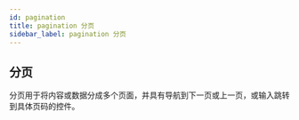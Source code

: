 ```yaml
---
id: pagination
title: pagination 分页
sidebar_label: pagination 分页
---
```



##  分页

分页用于将内容或数据分成多个页面，并具有导航到下一页或上一页，或输入跳转到具体页码的控件。
